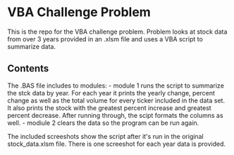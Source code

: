 # VBA Challenge Problem
This is the repo for the VBA challenge problem. Problem looks at stock data from over 3 years provided in an .xlsm file and uses a VBA script to summarize data.

## Contents
The .BAS file includes to modules:
    - module 1 runs the script to summarize the stck data by year. For each year it prints the yearly change, percent change as well as the total volume for every ticker included in the data set. It also prints the stock with the greatest percent increase and greatest percent decrease. After running through, the scipt formats the columns as well.
    - modiule 2 clears the data so the program can be run again.

The included screeshots show the script after it's run in the original stock_data.xlsm file. There is one screeshot for each year data is provided.

